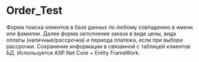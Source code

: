# Order_Test
Форма поиска клиентов в базе данных по любому совпадению в имени или фамилии. Далее форма заполнения заказа в виде цены, вида оплаты (наличные/рассрочка) и периода платежа, если при выборе рассрочки. Сохранение информации в связанной с таблицей клиентов БД. Используется ASP.Net Core + Entity FrameWork.

